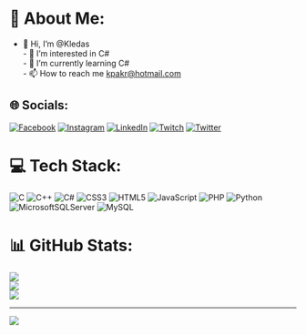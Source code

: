 # 💫 About Me:
- 👋 Hi, I’m @Kledas<br>- 👀 I’m interested in C#<br>- 🌱 I’m currently learning C#<br>- 📫 How to reach me kpakr@hotmail.com


## 🌐 Socials:
[![Facebook](https://img.shields.io/badge/Facebook-%231877F2.svg?logo=Facebook&logoColor=white)](https://facebook.com/Kpakr) [![Instagram](https://img.shields.io/badge/Instagram-%23E4405F.svg?logo=Instagram&logoColor=white)](https://instagram.com/turanpakr) [![LinkedIn](https://img.shields.io/badge/LinkedIn-%230077B5.svg?logo=linkedin&logoColor=white)](https://linkedin.com/in/kadir-pakır-a9bb7a1b3) [![Twitch](https://img.shields.io/badge/Twitch-%239146FF.svg?logo=Twitch&logoColor=white)](https://twitch.tv/Kledas ) [![Twitter](https://img.shields.io/badge/Twitter-%231DA1F2.svg?logo=Twitter&logoColor=white)](https://twitter.com/Kledas) 

# 💻 Tech Stack:
![C](https://img.shields.io/badge/c-%2300599C.svg?style=for-the-badge&logo=c&logoColor=white) ![C++](https://img.shields.io/badge/c++-%2300599C.svg?style=for-the-badge&logo=c%2B%2B&logoColor=white) ![C#](https://img.shields.io/badge/c%23-%23239120.svg?style=for-the-badge&logo=c-sharp&logoColor=white) ![CSS3](https://img.shields.io/badge/css3-%231572B6.svg?style=for-the-badge&logo=css3&logoColor=white) ![HTML5](https://img.shields.io/badge/html5-%23E34F26.svg?style=for-the-badge&logo=html5&logoColor=white) ![JavaScript](https://img.shields.io/badge/javascript-%23323330.svg?style=for-the-badge&logo=javascript&logoColor=%23F7DF1E) ![PHP](https://img.shields.io/badge/php-%23777BB4.svg?style=for-the-badge&logo=php&logoColor=white) ![Python](https://img.shields.io/badge/python-3670A0?style=for-the-badge&logo=python&logoColor=ffdd54) ![MicrosoftSQLServer](https://img.shields.io/badge/Microsoft%20SQL%20Sever-CC2927?style=for-the-badge&logo=microsoft%20sql%20server&logoColor=white) ![MySQL](https://img.shields.io/badge/mysql-%2300f.svg?style=for-the-badge&logo=mysql&logoColor=white)
# 📊 GitHub Stats:
![](https://github-readme-stats.vercel.app/api?username=Kledas&theme=dark&hide_border=false&include_all_commits=false&count_private=false)<br/>
![](https://github-readme-streak-stats.herokuapp.com/?user=Kledas&theme=dark&hide_border=false)<br/>
![](https://github-readme-stats.vercel.app/api/top-langs/?username=Kledas&theme=dark&hide_border=false&include_all_commits=false&count_private=false&layout=compact)


---
[![](https://visitcount.itsvg.in/api?id=Kledas&icon=0&color=0)](https://visitcount.itsvg.in)


